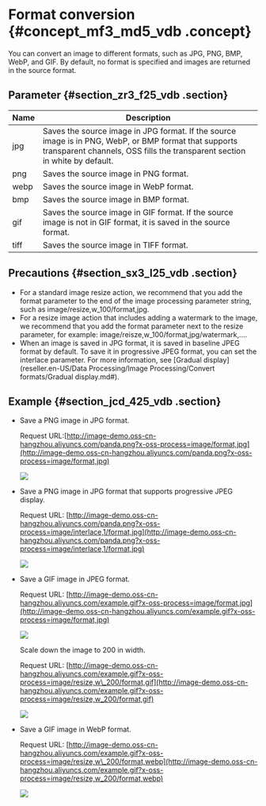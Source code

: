 # Format conversion {#concept_mf3_md5_vdb .concept}

You can convert an image to different formats, such as JPG, PNG, BMP, WebP, and GIF. By default, no format is specified and images are returned in the source format.

## Parameter {#section_zr3_f25_vdb .section}

|Name|Description|
|----|-----------|
|jpg|Saves the source image in JPG format. If the source image is in PNG, WebP, or BMP format that supports transparent channels, OSS fills the transparent section in white by default.|
|png|Saves the source image in PNG format.|
|webp|Saves the source image in WebP format.|
|bmp|Saves the source image in BMP format.|
|gif|Saves the source image in GIF format. If the source image is not in GIF format, it is saved in the source format.|
|tiff|Saves the source image in TIFF format.|

## Precautions {#section_sx3_l25_vdb .section}

-   For a standard image resize action, we recommend that you add the format parameter to the end of the image processing parameter string, such as image/resize,w\_100/format,jpg.
-   For a resize image action that includes adding a watermark to the image, we recommend that you add the format parameter next to the resize parameter, for example: image/reisze,w\_100/format,jpg/watermark,....
-   When an image is saved in JPG format, it is saved in baseline JPEG format by default. To save it in progressive JPEG format, you can set the interlace parameter. For more information, see [Gradual display](reseller.en-US/Data Processing/Image Processing/Convert formats/Gradual display.md#).

## Example {#section_jcd_425_vdb .section}

-   Save a PNG image in JPG format.

    Request URL:[http://image-demo.oss-cn-hangzhou.aliyuncs.com/panda.png?x-oss-process=image/format,jpg](http://image-demo.oss-cn-hangzhou.aliyuncs.com/panda.png?x-oss-process=image/format,jpg)

    ![](http://static-aliyun-doc.oss-cn-hangzhou.aliyuncs.com/assets/img/4784/15475317872554_en-US.jpg)

-   Save a PNG image in JPG format that supports progressive JPEG display.

    Request URL: [http://image-demo.oss-cn-hangzhou.aliyuncs.com/panda.png?x-oss-process=image/interlace,1/format,jpg](http://image-demo.oss-cn-hangzhou.aliyuncs.com/panda.png?x-oss-process=image/interlace,1/format,jpg)

    ![](http://static-aliyun-doc.oss-cn-hangzhou.aliyuncs.com/assets/img/4784/15475317872555_en-US.jpg)

-   Save a GIF image in JPEG format.

    Request URL: [http://image-demo.oss-cn-hangzhou.aliyuncs.com/example.gif?x-oss-process=image/format,jpg](http://image-demo.oss-cn-hangzhou.aliyuncs.com/example.gif?x-oss-process=image/format,jpg)

    ![](http://static-aliyun-doc.oss-cn-hangzhou.aliyuncs.com/assets/img/4784/15475317882556_en-US.jpg)

    Scale down the image to 200 in width.

    Request URL: [http://image-demo.oss-cn-hangzhou.aliyuncs.com/example.gif?x-oss-process=image/resize,w\_200/format,gif](http://image-demo.oss-cn-hangzhou.aliyuncs.com/example.gif?x-oss-process=image/resize,w_200/format,gif)

    ![](images/2558_en-US.gif)

-   Save a GIF image in WebP format.

    Request URL: [http://image-demo.oss-cn-hangzhou.aliyuncs.com/example.gif?x-oss-process=image/resize,w\_200/format,webp](http://image-demo.oss-cn-hangzhou.aliyuncs.com/example.gif?x-oss-process=image/resize,w_200/format,webp)

    ![](images/2559_en-US.webp)


